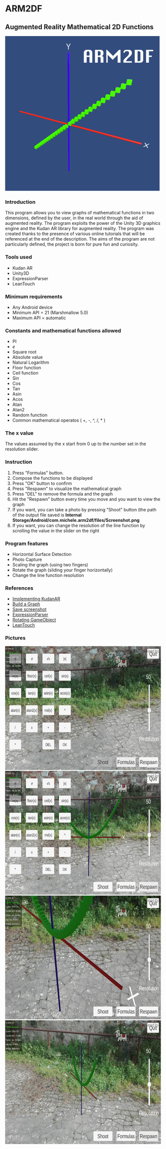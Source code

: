 # ARM2DF
## Augmented Reality Mathematical 2D Functions

<img src="https://github.com/MicheleMallia/arm2df/blob/master/logo/arm2df.png" height="500" width="500">

### Introduction
This program allows you to view graphs of mathematical functions in two dimensions, defined by the user, in the real world through the aid of augmented reality. The program exploits the power of the Unity 3D graphics engine and the Kudan AR library for augmented reality. The program was created thanks to the presence of various online tutorials that will be referenced at the end of the description. The aims of the program are not particularly defined, the project is born for pure fun and curiosity.

### Tools used
* Kudan AR
* Unity3D
* ExpressionParser
* LeanTouch

### Minimum requirements
* Any Android device
* Minimum API = 21 (Marshmallow 5.0)
* Maximum API = automatic

### Constants and mathematical functions allowed
* PI
* *e*
* Square root
* Absolute value
* Natural Logarithm
* Floor function
* Ceil function
* Sin
* Cos
* Tan
* Asin
* Acos
* Atan
* Atan2
* Random function
* Common mathematical operatos ( +, -, ^, /, * )

### The x value
The values assumed by the x start from 0 up to the number set in the resolution slider.

### Instruction
1. Press "Formulas" button.
2. Compose the functions to be displayed
3. Press "OK" button to confirm
4. Press "Respawn" to visualize the mathematical graph
5. Press "DEL" to remove the formula and the graph
6. Hit the "Respawn" button every time you move and you want to view the graph
7. If you want, you can take a photo by pressing "Shoot" button (the path of the output file saved is **Internal Storage/Android/com.michele.arm2df/files/Screenshot.png**
8. If you want, you can change the resolution of the line function by scrolling the value in the slider on the right

### Program features
* Horizontal Surface Detection
* Photo Capture
* Scaling the graph (using two fingers)
* Rotate the graph (sliding your finger horizontally)
* Change the line function resolution

### References
* [Implementing KudanAR](https://www.youtube.com/watch?v=Z6ldae17ZKs)
* [Build a Graph](http://catlikecoding.com/unity/tutorials/basics/building-a-graph/)
* [Save screenshot](https://answers.unity.com/questions/22954/how-to-save-a-picture-take-screenshot-from-a-camer.html)
* [ExpressionParser](http://wiki.unity3d.com/index.php/ExpressionParser)
* [Rotating GameObject](https://forum.unity.com/threads/rotate-game-object-on-swipe.323929/)
* [LeanTouch](https://assetstore.unity.com/packages/tools/input-management/lean-touch-30111)

### Pictures
<img src="https://github.com/MicheleMallia/arm2df/blob/master/logo/100.png" width="600" height="400" />
<img src="https://github.com/MicheleMallia/arm2df/blob/master/logo/119.png" width="600" height="400" />
<img src="https://github.com/MicheleMallia/arm2df/blob/master/logo/103.png" width="600" height="400" />
<img src="https://github.com/MicheleMallia/arm2df/blob/master/logo/101.png" width="600" height="400" />
